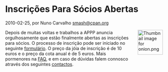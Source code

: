 
# Inscrições Para Sócios Abertas

 2010-02-25, por Nuno Carvalho <smash@cpan.org>

<form mt:asset-id="4" class="mt-enclosure mt-enclosure-image" contenteditable="false"><a href="http://perl.pt/images/onion-thumb-80x80.png"><img alt="Thumbnail image for onion.png" src="%%BASE_URI%%imgs/onion-thumb-80x80-thumb-80x80.png" class="mt-image-right" style="margin: 0pt 0pt 20px 20px; float: right;" height="80" width="80" /></a></form>Depois de muitas voltas e trabalhos a APPP anuncia orgulhosamente que estão finalmente abertas as inscrições para sócios. O processo de inscrição pode ser iniciado no seguinte <a href="http://perl.pt/cgi-bin/register">formulário</a>. O preço da jóia de inscrição é de 10 euros e o preço da cota anual é de 5 euros. Mais pormenores na <a href="http://www.perl.pt/faq.html">FAQ</a>, e em caso de dúvidas falem connosco através dos seguintes <a href="http://perl.pt/contactos.html">contactos</a>.
